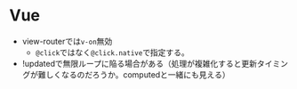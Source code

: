 # Vue
- view-routerでは`v-on`無効
  - `@click`ではなく`@click.native`で指定する。
- !updatedで無限ループに陥る場合がある（処理が複雑化すると更新タイミングが難しくなるのだろうか。computedと一緒にも見える）
